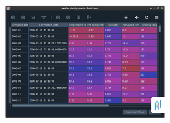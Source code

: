 ![Spyder Variable Explorer pane showing a pandas dataframe containing weather observations in a "spreadsheet" style view, with multi-level index columns, per-column heatmaps and toolbar options for displaying and editing the data](/assets/media/pandas.webp "Interact with the contents of your dataframes")